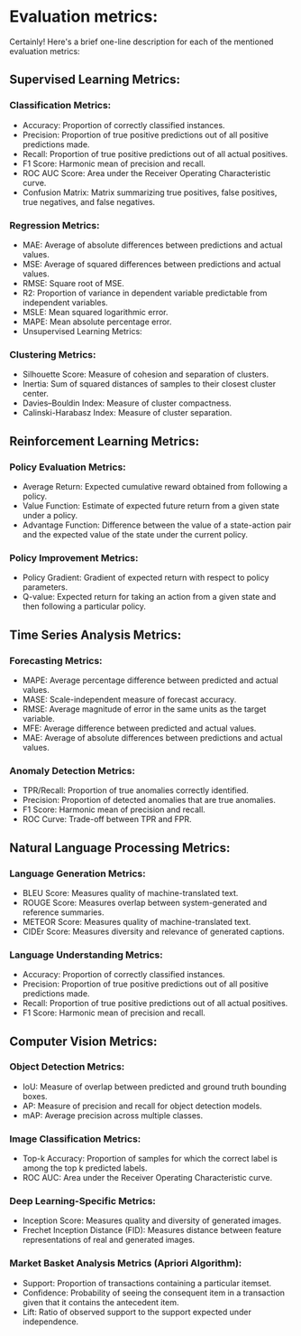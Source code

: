 # Evaluation metrics:
Certainly! Here's a brief one-line description for each of the mentioned evaluation metrics:

## Supervised Learning Metrics:

### Classification Metrics:

- Accuracy: Proportion of correctly classified instances.
- Precision: Proportion of true positive predictions out of all positive predictions made.
- Recall: Proportion of true positive predictions out of all actual positives.
- F1 Score: Harmonic mean of precision and recall.
- ROC AUC Score: Area under the Receiver Operating Characteristic curve.
- Confusion Matrix: Matrix summarizing true positives, false positives, true negatives, and false negatives.

### Regression Metrics:

- MAE: Average of absolute differences between predictions and actual values.
- MSE: Average of squared differences between predictions and actual values.
- RMSE: Square root of MSE.
- R2: Proportion of variance in dependent variable predictable from independent variables.
- MSLE: Mean squared logarithmic error.
- MAPE: Mean absolute percentage error.
- Unsupervised Learning Metrics:

### Clustering Metrics:

- Silhouette Score: Measure of cohesion and separation of clusters.
- Inertia: Sum of squared distances of samples to their closest cluster center.
- Davies–Bouldin Index: Measure of cluster compactness.
- Calinski-Harabasz Index: Measure of cluster separation.

## Reinforcement Learning Metrics:

### Policy Evaluation Metrics:

- Average Return: Expected cumulative reward obtained from following a policy.
- Value Function: Estimate of expected future return from a given state under a policy.
- Advantage Function: Difference between the value of a state-action pair and the expected value of the state under the current policy.

### Policy Improvement Metrics:

- Policy Gradient: Gradient of expected return with respect to policy parameters.
- Q-value: Expected return for taking an action from a given state and then following a particular policy.

## Time Series Analysis Metrics:

### Forecasting Metrics:

- MAPE: Average percentage difference between predicted and actual values.
- MASE: Scale-independent measure of forecast accuracy.
- RMSE: Average magnitude of error in the same units as the target variable.
- MFE: Average difference between predicted and actual values.
- MAE: Average of absolute differences between predictions and actual values.

### Anomaly Detection Metrics:

- TPR/Recall: Proportion of true anomalies correctly identified.
- Precision: Proportion of detected anomalies that are true anomalies.
- F1 Score: Harmonic mean of precision and recall.
- ROC Curve: Trade-off between TPR and FPR.

## Natural Language Processing Metrics:

### Language Generation Metrics:

- BLEU Score: Measures quality of machine-translated text.
- ROUGE Score: Measures overlap between system-generated and reference summaries.
- METEOR Score: Measures quality of machine-translated text.
- CIDEr Score: Measures diversity and relevance of generated captions.

### Language Understanding Metrics:

- Accuracy: Proportion of correctly classified instances.
- Precision: Proportion of true positive predictions out of all positive predictions made.
- Recall: Proportion of true positive predictions out of all actual positives.
- F1 Score: Harmonic mean of precision and recall.

## Computer Vision Metrics:

### Object Detection Metrics:

- IoU: Measure of overlap between predicted and ground truth bounding boxes.
- AP: Measure of precision and recall for object detection models.
- mAP: Average precision across multiple classes.

### Image Classification Metrics:

- Top-k Accuracy: Proportion of samples for which the correct label is among the top k predicted labels.
- ROC AUC: Area under the Receiver Operating Characteristic curve.

### Deep Learning-Specific Metrics:

- Inception Score: Measures quality and diversity of generated images.
- Frechet Inception Distance (FID): Measures distance between feature representations of real and generated images.

### Market Basket Analysis Metrics (Apriori Algorithm):

- Support: Proportion of transactions containing a particular itemset.
- Confidence: Probability of seeing the consequent item in a transaction given that it contains the antecedent item.
- Lift: Ratio of observed support to the support expected under independence.
